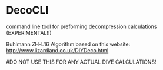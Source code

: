 # DecoCLI
command line tool for preforming decompression calculations (EXPERIMENTAL!!)

Buhlmann ZH-L16 Algorithm based on this website: http://www.lizardland.co.uk/DIYDeco.html

#DO NOT USE THIS FOR ANY ACTUAL DIVE CALCULATIONS!
